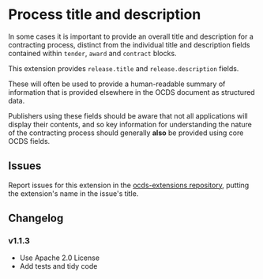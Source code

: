 # Process title and description

In some cases it is important to provide an overall title and description for a contracting process, distinct from the individual title and description fields contained within `tender`, `award` and `contract` blocks.

This extension provides `release.title` and `release.description` fields.

These will often be used to provide a human-readable summary of information that is provided elsewhere in the OCDS document as structured data.

Publishers using these fields should be aware that not all applications will display their contents, and so key information for understanding the nature of the contracting process should generally **also** be provided using core OCDS fields.

## Issues

Report issues for this extension in the [ocds-extensions repository](https://github.com/open-contracting/ocds-extensions/issues), putting the extension's name in the issue's title.

## Changelog

### v1.1.3

- Use Apache 2.0 License
- Add tests and tidy code
